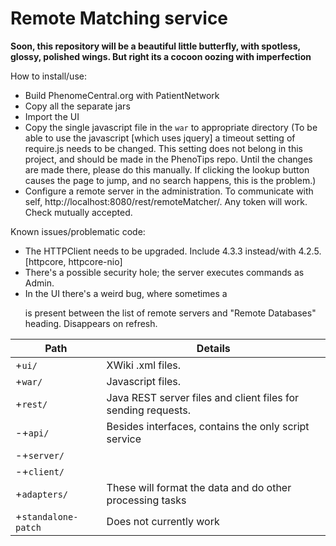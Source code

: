 Remote Matching service
=======================

**Soon, this repository will be a beautiful little butterfly, with spotless, glossy, polished wings.
But right its a cocoon oozing with imperfection**

How to install/use:
 - Build PhenomeCentral.org with PatientNetwork
 - Copy all the separate jars
 - Import the UI
 - Copy the single javascript file in the ```war``` to appropriate directory
 (To be able to use the javascript [which uses jquery] a timeout setting of require.js needs to be changed.
 This setting does not belong in this project, and should be made in the PhenoTips repo. Until the changes are made
 there, please do this manually. If clicking the lookup button causes the page to jump, and no search happens, this
 is the problem.)
 - Configure a remote server in the administration. To communicate with self, http://localhost:8080/rest/remoteMatcher/.
 Any token will work. Check mutually accepted.

Known issues/problematic code:
 - The HTTPClient needs to be upgraded. Include 4.3.3 instead/with 4.2.5. [httpcore, httpcore-nio]
 - There's a possible security hole; the server executes commands as Admin.
 - In the UI there's a weird bug, where sometimes a <p> is present between the list of remote servers and "Remote
 Databases" heading. Disappears on refresh.

Path                     | Details
-------------------------|---------------------------------
+```ui/```	             | XWiki .xml files.
+```war/```	             | Javascript files.
+```rest/```	         | Java REST server files and client files for sending requests.
-+```api/```             | Besides interfaces, contains the only script service
-+```server/```          |
-+```client/```          |
+```adapters/```         | These will format the data and do other processing tasks
+```standalone-patch```  | Does not currently work

